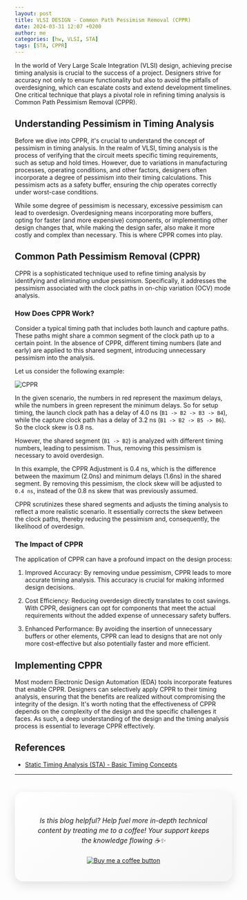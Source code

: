 ```yaml
---
layout: post
title: VLSI DESIGN - Common Path Pessimism Removal (CPPR)
date: 2024-03-31 12:07 +0200
author: me
categories: [hw, VLSI, STA]
tags: [STA, CPPR]
---
```

In the world of Very Large Scale Integration (VLSI) design, achieving precise timing analysis is crucial to the success of a project. Designers strive for accuracy not only to ensure functionality but also to avoid the pitfalls of overdesigning, which can escalate costs and extend development timelines. One critical technique that plays a pivotal role in refining timing analysis is Common Path Pessimism Removal (CPPR).

## Understanding Pessimism in Timing Analysis
Before we dive into CPPR, it's crucial to understand the concept of pessimism in timing analysis. In the realm of VLSI, timing analysis is the process of verifying that the circuit meets specific timing requirements, such as setup and hold times. However, due to variations in manufacturing processes, operating conditions, and other factors, designers often incorporate a degree of pessimism into their timing calculations. This pessimism acts as a safety buffer, ensuring the chip operates correctly under worst-case conditions.

While some degree of pessimism is necessary, excessive pessimism can lead to overdesign. Overdesigning means incorporating more buffers, opting for faster (and more expensive) components, or implementing other design changes that, while making the design safer, also make it more costly and complex than necessary. This is where CPPR comes into play.

## Common Path Pessimism Removal (CPPR)
CPPR is a sophisticated technique used to refine timing analysis by identifying and eliminating undue pessimism. Specifically, it addresses the pessimism associated with the clock paths in on-chip variation (OCV) mode analysis.

### How Does CPPR Work?
Consider a typical timing path that includes both launch and capture paths. These paths might share a common segment of the clock path up to a certain point. In the absence of CPPR, different timing numbers (late and early) are applied to this shared segment, introducing unnecessary pessimism into the analysis.

Let us consider the following example:

![CPPR](https://cfzero-telegraph.pages.dev/file/19f0afba8206b8510dc99.png)

In the given scenario, the numbers in red represent the maximum delays, while the numbers in green represent the minimum delays. So for setup timing, the launch clock path has a delay of 4.0 ns (`B1 -> B2 -> B3 -> B4`), while the capture clock path has a delay of 3.2 ns (`B1 -> B2 -> B5 -> B6`). So the clock skew is 0.8 ns.

However, the shared segment (`B1 -> B2`) is analyzed with different timing numbers, leading to pessimism. Thus, removing this pessimism is necessary to avoid overdesign.

In this example, the CPPR Adjustment is 0.4 ns, which is the difference between the maximum (2.0ns) and minimum delays (1.6ns) in the shared segment. By removing this pessimism, the clock skew will be adjusted to `0.4 ns`, instead of the 0.8 ns skew that was previously assumed.

CPPR scrutinizes these shared segments and adjusts the timing analysis to reflect a more realistic scenario. It essentially corrects the skew between the clock paths, thereby reducing the pessimism and, consequently, the likelihood of overdesign.

### The Impact of CPPR
The application of CPPR can have a profound impact on the design process:

1. Improved Accuracy: By removing undue pessimism, CPPR leads to more accurate timing analysis. This accuracy is crucial for making informed design decisions.

2. Cost Efficiency: Reducing overdesign directly translates to cost savings. With CPPR, designers can opt for components that meet the actual requirements without the added expense of unnecessary safety buffers.

3. Enhanced Performance: By avoiding the insertion of unnecessary buffers or other elements, CPPR can lead to designs that are not only more cost-effective but also potentially faster and more efficient.

## Implementing CPPR
Most modern Electronic Design Automation (EDA) tools incorporate features that enable CPPR. Designers can selectively apply CPPR to their timing analysis, ensuring that the benefits are realized without compromising the integrity of the design. It's worth noting that the effectiveness of CPPR depends on the complexity of the design and the specific challenges it faces. As such, a deep understanding of the design and the timing analysis process is essential to leverage CPPR effectively.


## References
- [Static Timing Analysis (STA) - Basic Timing Concepts](https://www.vlsi-expert.com/2011/03/static-timing-analysis-sta-basic-timing.html)

----
<div align="center" style="background: linear-gradient(135deg, #ffffff, #f5f5f5); padding: 40px; border-radius: 20px; box-shadow: 0 8px 24px rgba(0,0,0,0.12); margin: 40px 0; backdrop-filter: blur(10px); -webkit-backdrop-filter: blur(10px);">
    <p style="font-family: -apple-system, BlinkMacSystemFont, 'SF Pro Text', sans-serif; font-size: 1.1em; color: #1d1d1f; line-height: 1.5; margin-bottom: 25px; font-weight: 400;">
        <i>Is this blog helpful? Help fuel more in-depth technical content by treating me to a coffee! Your support keeps the knowledge flowing ☕✨</i>
    </p>
    <a href="https://www.buymeacoffee.com/angli"><img src="https://img.buymeacoffee.com/button-api/?text=Buy me a coffee&emoji=&slug=angli&button_colour=FFDD00&font_colour=000000&font_family=Lato&outline_colour=000000&coffee_colour=ffffff" alt="Buy me a coffee button"></a>
</div>
